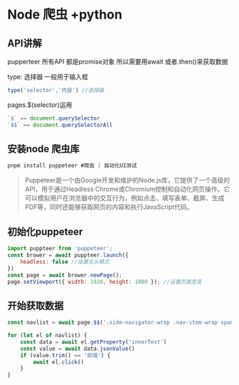 # Node 爬虫 +python

## API讲解

pupperteer 所有API 都是promise对象 所以需要用await 或者.then()来获取数据

type: 选择器 一般用于输入框

```js
type('selector','内容') //选择器
```

pages.$(selector)运用

``` js
`$` == document.querySelector
`$$` == document.querySelectorAll

```

## 安装node 爬虫库

``` js
pnpm install puppeteer #爬虫 | 自动化UI测试
```

> Puppeteer是一个由Google开发和维护的Node.js库，它提供了一个高级的API，用于通过Headless Chrome或Chromium控制和自动化网页操作。它可以模拟用户在浏览器中的交互行为，例如点击、填写表单、截屏、生成PDF等，同时还能够获取网页的内容和执行JavaScript代码。

## 初始化puppeteer

``` js  
import puppteer from 'puppeteer';
const brower = await puppteer.launch({
    headless: false //设置无头模式
})
const page = await brower.newPage();
page.setViewport({ width: 1920, height: 1080 }); //设置页面宽高

```

## 开始获取数据

``` js
const navlist = await page.$$('.side-navigator-wrap .nav-item-wrap span')

for (let el of navlist) {
    const data = await el.getProperty('innerText')
    const value = await data.jsonValue()
    if (value.trim() == '前端') {
        await el.click()
    }
}
```
